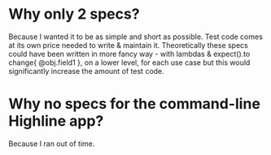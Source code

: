 # Why only 2 specs?

Because I wanted it to be as simple and short as possible. Test code comes at its own price needed to write & maintain it.
Theoretically these specs could have been written in more fancy way - with lambdas & expect().to change{ @obj.field1 }, on a lower level, for each use case but this would significantly increase the amount of test code.

# Why no specs for the command-line Highline app?

Because I ran out of time.

